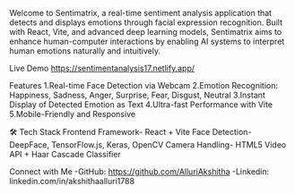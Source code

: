 Welcome to Sentimatrix, a real-time sentiment analysis application that detects and displays emotions through facial expression recognition. 
Built with React, Vite, and advanced deep learning models, Sentimatrix aims to enhance human-computer interactions by enabling AI systems to interpret human emotions naturally and intuitively.

Live Demo
https://sentimentanalysis17.netlify.app/

 Features
1.Real-time Face Detection via Webcam
2.Emotion Recognition: Happiness, Sadness, Anger, Surprise, Fear, Disgust, Neutral
3.Instant Display of Detected Emotion as Text
4.Ultra-fast Performance with Vite
5.Mobile-Friendly and Responsive

🛠 Tech Stack
Frontend Framework- React + Vite
Face Detection- DeepFace, TensorFlow.js, Keras, OpenCV
Camera Handling- HTML5 Video API + Haar Cascade Classifier

Connect with Me
-GitHub: https://github.com/AlluriAkshitha
-Linkedin: linkedin.com/in/akshithaalluri1788

